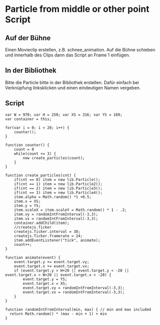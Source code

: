 # Particle from middle or other point Script

## Auf der Bühne

Einen Movieclip erstellen, z.B. schnee_animation. Auf die Bühne schieben und innerhalb des Clips dann das Script an Frame 1 einfügen.

## In der Bibliothek

Bitte die Particle bitte in der Bibliothek erstellen. Dafür einfach bei Verknüpfung linksklicken und einen eindeutigen Namen vergeben.

## Script

```
var W = 970; var H = 250; var XS = 316; var YS = 169;
var container = this;

for(var i = 0; i < 20; i++) {
	counter();
}

function counter() {
	count = 0
	while(count <= 3) {
		new create_particles(count);
	}
}

function create_particles(cnt) {
	if(cnt == 0) item = new lib.Particle();
	if(cnt == 1) item = new lib.Particle2();
	if(cnt == 2) item = new lib.Particle3();
	if(cnt == 3) item = new lib.Particle4();
	item.alpha = Math.random() *1 +0.5;
	item.x = XS;
	item.y = YS;
	item.scaleX = item.scaleY = Math.random() * 1 - .2;
	item.vy = randomIntFromInterval(-3,3);
	item.vx = randomIntFromInterval(-3,3);
	container.addChild(item);
	//createjs.Ticker
	createjs.Ticker.interval = 30;
	createjs.Ticker.framerate = 24;
	item.addEventListener("tick", animate);
	count++;
}

function animate(event) {
	event.target.y += event.target.vy;
	event.target.x += event.target.vx;
	if (event.target.y > H+20 || event.target.y < -20 || event.target.x > W+20 || event.target.x < -20) {
		event.target.y = YS;
		event.target.x = XS;
		event.target.vy = randomIntFromInterval(-3,3);
		event.target.vx = randomIntFromInterval(-3,3);
	}
}

function randomIntFromInterval(min, max) { // min and max included
  return Math.random() * (max - min + 1) + min
}
```
